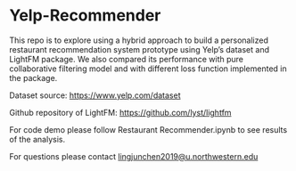 # Yelp-Recommender
This repo is to explore using a hybrid approach to build a personalized restaurant recommendation system prototype using Yelp’s dataset and LightFM package. We also compared its performance with pure collaborative filtering model and with different loss function implemented in the package. 

Dataset source: https://www.yelp.com/dataset

Github repository of LightFM: https://github.com/lyst/lightfm

For code demo please follow Restaurant Recommender.ipynb to see results of the analysis.

For questions please contact lingjunchen2019@u.northwestern.edu 
